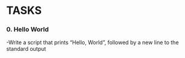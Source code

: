 # TASKS
### 0. Hello World
-Write a script that prints “Hello, World”, followed by a new line to the standard output
